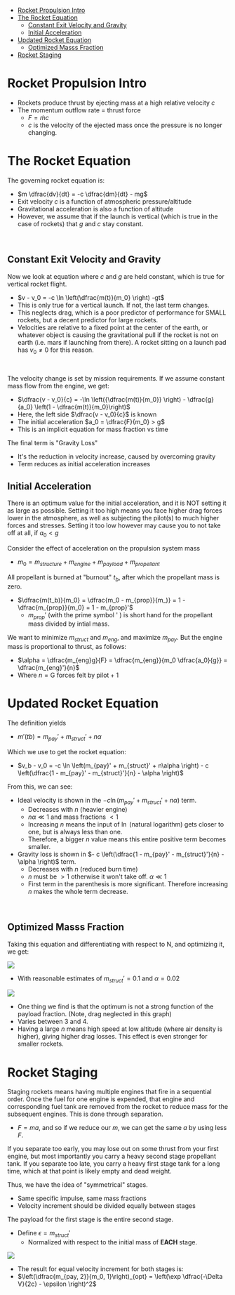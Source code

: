 - [Rocket Propulsion Intro](#rocket-propulsion-intro)
- [The Rocket Equation](#the-rocket-equation)
  - [Constant Exit Velocity and Gravity](#constant-exit-velocity-and-gravity)
  - [Initial Acceleration](#initial-acceleration)
- [Updated Rocket Equation](#updated-rocket-equation)
  - [Optimized Masss Fraction](#optimized-masss-fraction)
- [Rocket Staging](#rocket-staging)


# Rocket Propulsion Intro

- Rockets produce thrust by ejecting mass at a high relative velocity $c$
- The momentum outflow rate = thrust force
  - $F = \dot m c$
  - $c$ is the velocity of the ejected mass once the pressure is no longer changing.

# The Rocket Equation

The governing rocket equation is:
- $m \dfrac{dv}{dt} = -c \dfrac{dm}{dt} - mg$
- Exit velocity $c$ is a function of atmospheric pressure/altitude
- Gravitational acceleration is also a function of altitude
- However, we assume that if the launch is vertical (which is true in the case of rockets) that $g$ and $c$ stay constant.

<br>

## Constant Exit Velocity and Gravity

Now we look at equation where $c$ and $g$ are held constant, which is true for vertical rocket flight.
- $v - v_0 = -c \ln \left(\dfrac{m(t)}{m_0} \right) -gt$
- This is only true for a vertical launch. If not, the last term changes.
- This neglects drag, which is a poor predictor of performance for SMALL rockets, but a decent predictor for large rockets.
- Velocities are relative to a fixed point at the center of the earth, or whatever object is causing the gravitational pull if the rocket is not on earth (i.e. mars if launching from there). A rocket sitting on a launch pad has $v_0 \not = 0$ for this reason.

<br>

The velocity change is set by mission requirements. If we assume constant mass flow from the engine, we get:
- $\dfrac{v - v_0}{c} = -\ln \left({\dfrac{m(t)}{m_0}} \right) - \dfrac{g}{a_0} \left(1 - \dfrac{m(t)}{m_0}\right)$
- Here, the left side $\dfrac{v - v_0}{c}$ is known
- The initial acceleration $a_0 = \dfrac{F}{m_0} > g$
- This is an implicit equation for mass fraction vs time

The final term is "Gravity Loss"
- It's the reduction in velocity increase, caused by overcoming gravity
- Term reduces as initial acceleration increases

## Initial Acceleration

There is an optimum value for the initial acceleration, and it is NOT setting it as large as possible. Setting it too high means you face higher drag forces lower in the atmosphere, as well as subjecting the pilot(s) to much higher forces and stresses. Setting it too low however may cause you to not take off at all, if $a_0 < g$

Consider the effect of acceleration on the propulsion system mass
- $m_0 = m_{structure} + m_{engine} + m_{payload} + m_{propellant}$

All propellant is burned at "burnout" $t_b$, after which the propellant mass is zero.
- $\dfrac{m(t_b)}{m_0} = \dfrac{m_0 - m_{prop}}{m_)} = 1 - \dfrac{m_{prop}}{m_0} = 1 - m_{prop}'$
  - $m_{prop}'$ (with the prime symbol ' ) is short hand for the propellant mass divided by intial mass.

We want to minimize $m_{struct}$ and $m_{eng}$, and maximize $m_{pay}$. But the engine mass is proportional to thrust, as follows:
- $\alpha = \dfrac{m_{eng}g}{F} = \dfrac{m_{eng}}{m_0 \dfrac{a_0}{g}} = \dfrac{m_{eng}'}{n}$
- Where $n = \textrm{G forces felt by pilot} + 1$

# Updated Rocket Equation

The definition yields
- $m'(tb) = m_{pay}' + m_{struct}' + n\alpha$

Which we use to get the rocket equation:
- $v_b - v_0 = -c \ln \left(m_{pay}' + m_{struct}' + n\alpha \right) - c \left(\dfrac{1 - m_{pay}' - m_{struct}'}{n} - \alpha \right)$

From this, we can see:
- Ideal velocity is shown in the $-c \ln \left(m_{pay}' + m_{struct}' + n\alpha \right)$ term.
  - Decreases with $n$ (heavier engine)
  - $n\alpha \ll 1$ and mass fractions $< 1$
  - Increasing $n$ means the input of $\ln$ (natural logarithm) gets closer to one, but is always less than one.
  - Therefore, a bigger $n$ value means this entire positive term becomes smaller.
- Gravity loss is shown in $- c \left(\dfrac{1 - m_{pay}' - m_{struct}'}{n} - \alpha \right)$ term.
  - Decreases with $n$ (reduced burn time)
  - $n$ must be $> 1$ otherwise it won't take off. $\alpha \ll 1$
  - First term in the parenthesis is more significant. Therefore increasing $n$ makes the whole term decrease.

<br>

## Optimized Masss Fraction

Taking this equation and differentiating with respect to N, and optimizing it, we get:

![](2024-01-19-17-36-48.png)
- With reasonable estimates of $m_{struct}' = 0.1$ and $\alpha = 0.02$


![](2024-01-19-17-37-30.png)
- One thing we find is that the optimum is not a strong function of the payload fraction. (Note, drag neglected in this graph)
- Varies between $3$ and $4$.
- Having a large $n$ means high speed at low altitude (where air density is higher), giving higher drag losses. This effect is even stronger for smaller rockets.

# Rocket Staging

Staging rockets means having multiple engines that fire in a sequential order. Once the fuel for one engine is expended, that engine and corresponding fuel tank are removed from the rocket to reduce mass for the subsequent engines. This is done through separation.
- $F = ma$, and so if we reduce our $m$, we can get the same $a$ by using less $F$.

If you separate too early, you may lose out on some thrust from your first engine, but most importantly you carry a heavy second stage propellant tank. If you separate too late, you carry a heavy first stage tank for a long time, which at that point is likely empty and dead weight.

Thus, we have the idea of "symmetrical" stages.
- Same specific impulse, same mass fractions
- Velocity increment should be divided equally between stages

The payload for the first stage is the entire second stage.
- Define $\epsilon = m_{struct}'$
  - Normalized with respect to the initial mass of **EACH** stage.

![](2024-01-19-17-43-27.png)
- The result for equal velocity increment for both stages is:
- $\left(\dfrac{m_{pay, 2}}{m_0, 1}\right)_{opt} = \left(\exp \dfrac{-\Delta V}{2c} - \epsilon \right)^2$

